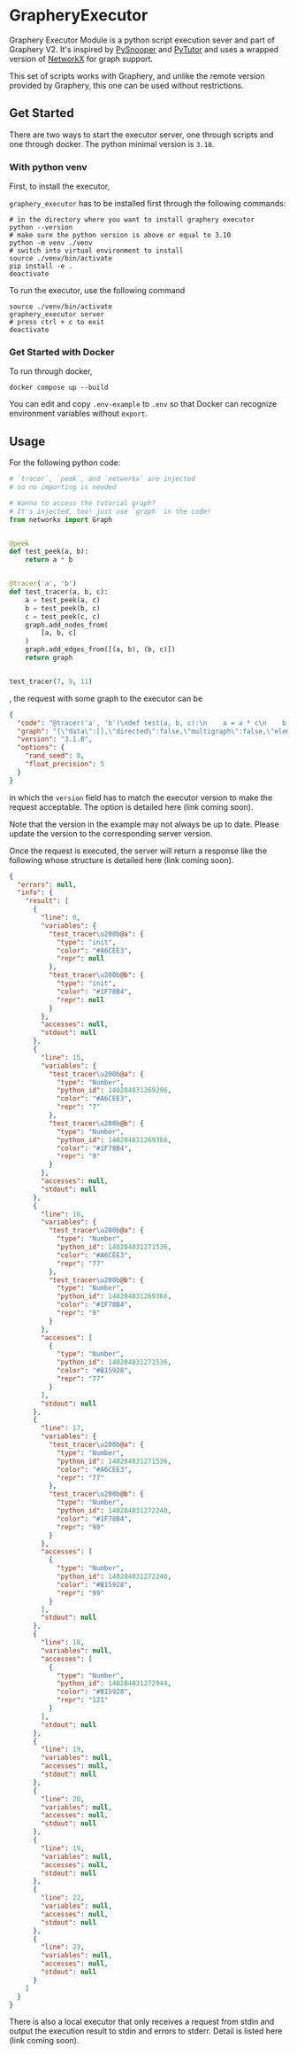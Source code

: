 # GrapheryExecutor

Graphery Executor Module is a python script execution sever and part of Graphery V2. It's inspired
by [PySnooper](https://github.com/cool-RR/PySnooper) and [PyTutor](https://github.com/okpy/pytutor) and uses a wrapped
version of [NetworkX](https://github.com/Reed-CompBio/networkx) for graph support.

This set of scripts works with Graphery, and unlike the remote version provided by Graphery, this one can be used
without restrictions.

## Get Started

There are two ways to start the executor server, one through scripts and one through docker. The python minimal version
is `3.10`.

### With python venv

First, to install the executor,

`graphery_executor` has to be installed first through the following commands:

   ```shell
   # in the directory where you want to install graphery executor
   python --version
   # make sure the python version is above or equal to 3.10
   python -m venv ./venv
   # switch into virtual environment to install
   source ./venv/bin/activate
   pip install -e .
   deactivate
   ```

To run the executor, use the following command
   ```shell
   source ./venv/bin/activate
   graphery_executor server
   # press ctrl + c to exit 
   deactivate
   ```
   
### Get Started with Docker

To run through docker,
   ```shell
   docker compose up --build 
   ```
You can edit and copy `.env-example` to `.env` so that Docker can recognize environment variables without `export`. 

## Usage

For the following python code:

```python
# `tracer`, `peek`, and `networkx` are injected 
# so no importing is needed 

# Wanna to access the tutorial graph? 
# It's injected, too! just use `graph` in the code!
from networkx import Graph


@peek
def test_peek(a, b):
    return a * b


@tracer('a', 'b')
def test_tracer(a, b, c):
    a = test_peek(a, c)
    b = test_peek(b, c)
    c = test_peek(c, c)
    graph.add_nodes_from(
        [a, b, c]
    )
    graph.add_edges_from([(a, b), (b, c)])
    return graph


test_tracer(7, 9, 11)
```

, the request with some graph to the executor can be

```json
{
  "code": "@tracer('a', 'b')\ndef test(a, b, c):\n    a = a * c\n    b = b * c\n    c = c * c\n    return a + b * c\n\ntest(7, 9, 11)",
  "graph": "{\"data\":[],\"directed\":false,\"multigraph\":false,\"elements\":{\"nodes\":[{\"data\":{\"id\":\"1\",\"value\":1,\"name\":\"1\"}},{\"data\":{\"id\":\"2\",\"value\":2,\"name\":\"2\"}},{\"data\":{\"id\":\"3\",\"value\":3,\"name\":\"3\"}},{\"data\":{\"id\":\"4\",\"value\":4,\"name\":\"4\"}},{\"data\":{\"id\":\"7\",\"value\":7,\"name\":\"7\"}},{\"data\":{\"id\":\"5\",\"value\":5,\"name\":\"5\"}},{\"data\":{\"id\":\"6\",\"value\":6,\"name\":\"6\"}}],\"edges\":[{\"data\":{\"source\":1,\"target\":2}},{\"data\":{\"source\":1,\"target\":3}},{\"data\":{\"source\":3,\"target\":4}},{\"data\":{\"source\":4,\"target\":5}},{\"data\":{\"source\":7,\"target\":5}},{\"data\":{\"source\":5,\"target\":5}}]}}",
  "version": "3.1.0",
  "options": {
    "rand_seed": 0,
    "float_precision": 5
  }
}
```

in which the `version` field has to match the executor version to make the request acceptable. The option is detailed here (link coming soon). 

Note that the version in the example may not always be up to date. Please update the version to the corresponding server version. 

Once the request is executed, the server will return a response like the following whose structure is detailed here (link coming soon). 

```json
{
  "errors": null,
  "info": {
    "result": [
      {
        "line": 0,
        "variables": {
          "test_tracer\u200b@a": {
            "type": "init",
            "color": "#A6CEE3",
            "repr": null
          },
          "test_tracer\u200b@b": {
            "type": "init",
            "color": "#1F78B4",
            "repr": null
          }
        },
        "accesses": null,
        "stdout": null
      },
      {
        "line": 15,
        "variables": {
          "test_tracer\u200b@a": {
            "type": "Number",
            "python_id": 140284831269296,
            "color": "#A6CEE3",
            "repr": "7"
          },
          "test_tracer\u200b@b": {
            "type": "Number",
            "python_id": 140284831269360,
            "color": "#1F78B4",
            "repr": "9"
          }
        },
        "accesses": null,
        "stdout": null
      },
      {
        "line": 16,
        "variables": {
          "test_tracer\u200b@a": {
            "type": "Number",
            "python_id": 140284831271536,
            "color": "#A6CEE3",
            "repr": "77"
          },
          "test_tracer\u200b@b": {
            "type": "Number",
            "python_id": 140284831269360,
            "color": "#1F78B4",
            "repr": "9"
          }
        },
        "accesses": [
          {
            "type": "Number",
            "python_id": 140284831271536,
            "color": "#B15928",
            "repr": "77"
          }
        ],
        "stdout": null
      },
      {
        "line": 17,
        "variables": {
          "test_tracer\u200b@a": {
            "type": "Number",
            "python_id": 140284831271536,
            "color": "#A6CEE3",
            "repr": "77"
          },
          "test_tracer\u200b@b": {
            "type": "Number",
            "python_id": 140284831272240,
            "color": "#1F78B4",
            "repr": "99"
          }
        },
        "accesses": [
          {
            "type": "Number",
            "python_id": 140284831272240,
            "color": "#B15928",
            "repr": "99"
          }
        ],
        "stdout": null
      },
      {
        "line": 18,
        "variables": null,
        "accesses": [
          {
            "type": "Number",
            "python_id": 140284831272944,
            "color": "#B15928",
            "repr": "121"
          }
        ],
        "stdout": null
      },
      {
        "line": 19,
        "variables": null,
        "accesses": null,
        "stdout": null
      },
      {
        "line": 20,
        "variables": null,
        "accesses": null,
        "stdout": null
      },
      {
        "line": 19,
        "variables": null,
        "accesses": null,
        "stdout": null
      },
      {
        "line": 22,
        "variables": null,
        "accesses": null,
        "stdout": null
      },
      {
        "line": 23,
        "variables": null,
        "accesses": null,
        "stdout": null
      }
    ]
  }
}
```

There is also a local executor that only receives a request from stdin and output the execution result to stdin and errors to stderr. Detail is listed here (link coming soon). 
